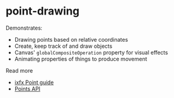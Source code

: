 # point-drawing

Demonstrates:
* Drawing points based on relative coordinates
* Create, keep track of and draw objects
* Canvas' `globalCompositeOperation` property for visual effects
* Animating properties of things to produce movement

Read more
* [ixfx Point guide](https://ixfx.fun/geometry/shapes/point/)
* [Points API](https://api.ixfx.fun/modules/Geometry.Points)